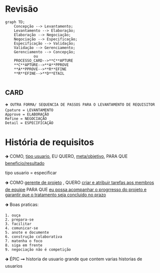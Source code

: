 # Revisão
```mermaid
graph TD;
    Concepção --> Levantamento;
    Levantamento --> Elaboração;
    Elaboração --> Negociação;
    Negociação --> Especificação;
    Especificação --> Validação;
    Validação --> Gerenciamento;
    Gerenciamento --> Concepção;
             ou
    PROCESSO_CARD-->**C**APTURE
    **C**APTURE-->**A**PPROVE
    **A**PPROVE-->**R**EFINE
    **R**EFINE-->**D**ETAIL
    
```
## CARD
    🡺 OUTRA FORMA/ SEQUENCIA DE PASSOS PARA O LEVANTAMENTO DE REQUISITOR
    Cpature = LEVANTAMENTO
    Approve = ELABORAÇÃO
    Refine = NEGOCIAÇÃO
    Detail = ESPECIFICAÇÃO

# História de requisitos
🡺 COMO, <ins>tipo usuario</ins>, EU QUERO, <ins>meta/objetivo</ins>, PARA QUE <ins>beneficio/resultado</ins>

tipo usuario = especificar 

🡺 COMO <ins>gerente de projeto</ins> , QUERO <ins>criar e atribuir tarefas aos membros de equipe</ins> PARA QUE <ins>eu possa acompanhar o progrresso do projeto e garantir que o tratamento seja concluido no prazo</ins>

🡺 Boas praticas:

    1. ouça
    2. prepara-se
    3. facilitar
    4. comunicar-se
    5. anote e documente
    6. construção colaborativa
    7. matenha o foco
    8. siga em frente
    9. negociação não é competição

🡺 ÉPIC ➞ historia de usuario grande que contem varias historias de usuarios 
